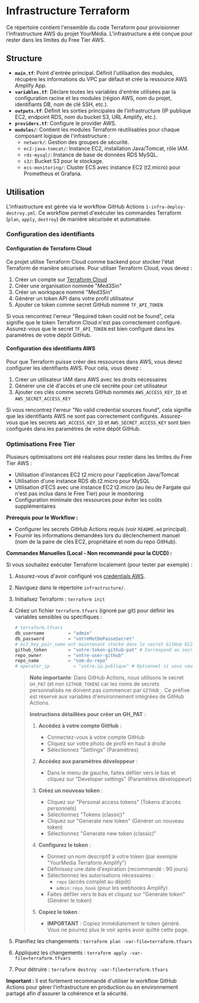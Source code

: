 # Infrastructure Terraform

Ce répertoire contient l'ensemble du code Terraform pour provisionner l'infrastructure AWS du projet YourMédia. L'infrastructure a été conçue pour rester dans les limites du Free Tier AWS.

## Structure

*   **`main.tf`**: Point d'entrée principal. Définit l'utilisation des modules, récupère les informations du VPC par défaut et crée la ressource AWS Amplify App.
*   **`variables.tf`**: Déclare toutes les variables d'entrée utilisées par la configuration racine et les modules (région AWS, nom du projet, identifiants DB, nom de clé SSH, etc.).
*   **`outputs.tf`**: Définit les sorties principales de l'infrastructure (IP publique EC2, endpoint RDS, nom du bucket S3, URL Amplify, etc.).
*   **`providers.tf`**: Configure le provider AWS.
*   **`modules/`**: Contient les modules Terraform réutilisables pour chaque composant logique de l'infrastructure :
    *   `network/`: Gestion des groupes de sécurité.
    *   `ec2-java-tomcat/`: Instance EC2, installation Java/Tomcat, rôle IAM.
    *   `rds-mysql/`: Instance de base de données RDS MySQL.
    *   `s3/`: Bucket S3 pour le stockage.
    *   `ecs-monitoring/`: Cluster ECS avec instance EC2 (t2.micro) pour Prometheus et Grafana.

## Utilisation

L'infrastructure est gérée via le workflow GitHub Actions `1-infra-deploy-destroy.yml`. Ce workflow permet d'exécuter les commandes Terraform (`plan`, `apply`, `destroy`) de manière sécurisée et automatisée.

### Configuration des identifiants

#### Configuration de Terraform Cloud

Ce projet utilise Terraform Cloud comme backend pour stocker l'état Terraform de manière sécurisée. Pour utiliser Terraform Cloud, vous devez :

1. Créer un compte sur [Terraform Cloud](https://app.terraform.io/)
2. Créer une organisation nommée "Med3Sin"
3. Créer un workspace nommé "Med3Sin"
4. Générer un token API dans votre profil utilisateur
5. Ajouter ce token comme secret GitHub nommé `TF_API_TOKEN`

Si vous rencontrez l'erreur "Required token could not be found", cela signifie que le token Terraform Cloud n'est pas correctement configuré. Assurez-vous que le secret `TF_API_TOKEN` est bien configuré dans les paramètres de votre dépôt GitHub.

#### Configuration des identifiants AWS

Pour que Terraform puisse créer des ressources dans AWS, vous devez configurer les identifiants AWS. Pour cela, vous devez :

1. Créer un utilisateur IAM dans AWS avec les droits nécessaires
2. Générer une clé d'accès et une clé secrète pour cet utilisateur
3. Ajouter ces clés comme secrets GitHub nommés `AWS_ACCESS_KEY_ID` et `AWS_SECRET_ACCESS_KEY`

Si vous rencontrez l'erreur "No valid credential sources found", cela signifie que les identifiants AWS ne sont pas correctement configurés. Assurez-vous que les secrets `AWS_ACCESS_KEY_ID` et `AWS_SECRET_ACCESS_KEY` sont bien configurés dans les paramètres de votre dépôt GitHub.

### Optimisations Free Tier

Plusieurs optimisations ont été réalisées pour rester dans les limites du Free Tier AWS :

* Utilisation d'instances EC2 t2.micro pour l'application Java/Tomcat
* Utilisation d'une instance RDS db.t2.micro pour MySQL
* Utilisation d'ECS avec une instance EC2 t2.micro (au lieu de Fargate qui n'est pas inclus dans le Free Tier) pour le monitoring
* Configuration minimale des ressources pour éviter les coûts supplémentaires

**Prérequis pour le Workflow :**

*   Configurer les secrets GitHub Actions requis (voir `README.md` principal).
*   Fournir les informations demandées lors du déclenchement manuel (nom de la paire de clés EC2, propriétaire et nom du repo GitHub).

**Commandes Manuelles (Local - Non recommandé pour la CI/CD) :**

Si vous souhaitez exécuter Terraform localement (pour tester par exemple) :

1.  Assurez-vous d'avoir configuré vos [credentials AWS](https://docs.aws.amazon.com/cli/latest/userguide/cli-configure-quickstart.html).
2.  Naviguez dans le répertoire `infrastructure/`.
3.  Initialisez Terraform : `terraform init`
4.  Créez un fichier `terraform.tfvars` (ignoré par git) pour définir les variables sensibles ou spécifiques :
    ```tfvars
    # terraform.tfvars
    db_username         = "admin"
    db_password         = "votreMotDePasseSecret"
    # ec2_key_pair_name est maintenant stocké dans le secret GitHub EC2_KEY_PAIR_NAME
    github_token        = "votre-token-github-pat" # Correspond au secret GH_PAT dans GitHub Actions
    repo_owner          = "votre-user-github"
    repo_name           = "nom-du-repo"
    # operator_ip         = "votre.ip.publique" # Optionnel si vous voulez restreindre l'accès
    ```

    > **Note importante**: Dans GitHub Actions, nous utilisons le secret `GH_PAT` (et non `GITHUB_TOKEN`) car les noms de secrets personnalisés ne doivent pas commencer par `GITHUB_`. Ce préfixe est réservé aux variables d'environnement intégrées de GitHub Actions.
    >
    > **Instructions détaillées pour créer un GH_PAT** :
    >
    > 1. **Accédez à votre compte GitHub** :
    >    - Connectez-vous à votre compte GitHub
    >    - Cliquez sur votre photo de profil en haut à droite
    >    - Sélectionnez "Settings" (Paramètres)
    >
    > 2. **Accédez aux paramètres développeur** :
    >    - Dans le menu de gauche, faites défiler vers le bas et cliquez sur "Developer settings" (Paramètres développeur)
    >
    > 3. **Créez un nouveau token** :
    >    - Cliquez sur "Personal access tokens" (Tokens d'accès personnels)
    >    - Sélectionnez "Tokens (classic)"
    >    - Cliquez sur "Generate new token" (Générer un nouveau token)
    >    - Sélectionnez "Generate new token (classic)"
    >
    > 4. **Configurez le token** :
    >    - Donnez un nom descriptif à votre token (par exemple "YourMedia Terraform Amplify")
    >    - Définissez une date d'expiration (recommandé : 90 jours)
    >    - Sélectionnez les autorisations nécessaires :
    >      - `repo` (accès complet au dépôt)
    >      - `admin:repo_hook` (pour les webhooks Amplify)
    >    - Faites défiler vers le bas et cliquez sur "Generate token" (Générer le token)
    >
    > 5. **Copiez le token** :
    >    - **IMPORTANT** : Copiez immédiatement le token généré. Vous ne pourrez plus le voir après avoir quitté cette page.
5.  Planifiez les changements : `terraform plan -var-file=terraform.tfvars`
6.  Appliquez les changements : `terraform apply -var-file=terraform.tfvars`
7.  Pour détruire : `terraform destroy -var-file=terraform.tfvars`

**Important :** Il est fortement recommandé d'utiliser le workflow GitHub Actions pour gérer l'infrastructure en production ou en environnement partagé afin d'assurer la cohérence et la sécurité.
